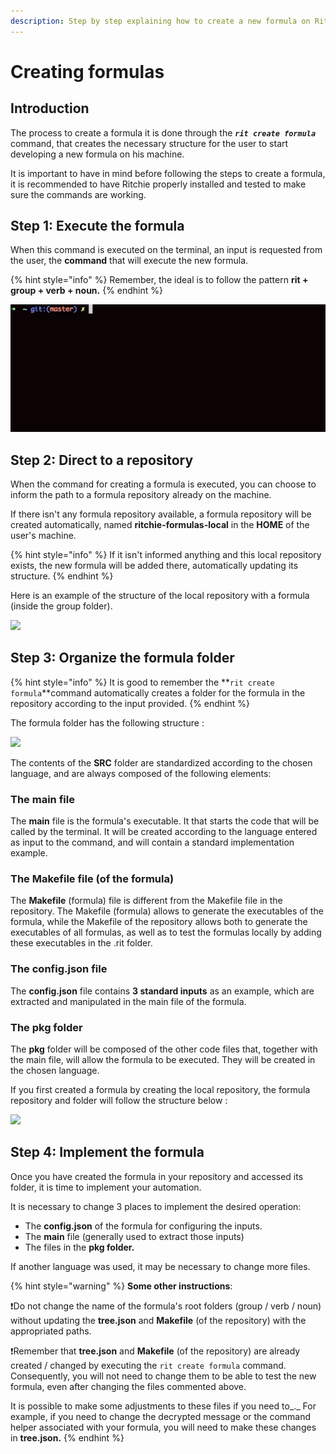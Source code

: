 ```yaml
---
description: Step by step explaining how to create a new formula on Ritchie.
---
```


# Creating formulas

## Introduction 

The process to create a formula it is done through the _**`rit create formula`**_ command, that creates the necessary structure for the user to start developing a new formula on his machine.

It is important to have in mind before following the steps to create a formula, it is recommended to have Ritchie properly installed and tested to make sure the commands are working. 

## Step 1: Execute the formula 

When this command is executed on the terminal, an input is requested from the user, the **command** that will execute the new formula.

{% hint style="info" %}
Remember, the ideal is to follow the pattern **rit + group + verb + noun.**
{% endhint %}

![Create new formula example ](../../.gitbook/assets/rit-create-formula.gif)

## **Step 2: Direct to a repository** 

When the command for creating a formula is executed, you can choose to inform the path to a formula repository already on the machine.

If there isn't any formula repository available, a formula repository will be created automatically, named **ritchie-formulas-local** in the **HOME** of the user's machine. 

{% hint style="info" %}
If it isn't informed anything and this local repository exists, the new formula will be added there, automatically updating its structure. 
{% endhint %}

Here is an example of the structure of the local repository with a formula \(inside the group folder\).

![](https://lh3.googleusercontent.com/Tz7C28jLzbXdqABAVo1BUWXr_uMkBcIxwsEXvze8OYVOU3Gs6mLoMhIF5EFYp6bq7bQjE8wvyuFxLWR5Qx2xBLSCnLorRc9kc6DWZVHQu09P_WV4BL4TkQ4SsWrCez0nEmqCSiD4)

## Step 3: Organize the formula folder 

{% hint style="info" %}
It is good to remember the **`rit create formula`**command automatically creates a folder for the formula in the repository according to the input provided.
{% endhint %}

The formula folder has the following structure :

![](https://lh4.googleusercontent.com/lu-BipM4Ym4qc3EeGXLNoEyvDknCZ1ZUtAvUxWra0v4uyyKi71gZiUAJzwi2n4UlwqPwdhKROps945TJ6g6i_kfi_TmlqC-nC-JOVl7T3Oy6Ks5Fnoy8Ok1lwVViRn36JAV-JAg0)

The contents of the **SRC** folder are standardized according to the chosen language, and are always composed of the following elements: 

### The main file 

The **main** file is the formula's executable. It that starts the code that will be called by the terminal. It will be created according to the language entered as input to the command, and will contain a standard implementation example. 

### The Makefile file \(of the formula\) 

The **Makefile** \(formula\) file is different from the Makefile file in the repository. The Makefile \(formula\) allows to generate the executables of the formula, while the Makefile of the repository allows both to generate the executables of all formulas, as well as to test the formulas locally by adding these executables in the .rit folder. 

### The config.json file 

The **config.json** file contains **3 standard inputs** as an example, which are extracted and manipulated in the main file of the formula. 

### The pkg folder 

The **pkg** folder will be composed of the other code files that, together with the main file, will allow the formula to be executed. They will be created in the chosen language. 

If you first created a formula by creating the local repository, the formula repository and folder will follow the structure below :

![](https://lh5.googleusercontent.com/6oPMzmvLxb9PGmC9a6U7KfLt4oCpEnFhOHXXOoGkgMgmaQi4kKHDo5epvU27HbWbBvM1mC1K2aruXfGPQrtWJMibeXmXmN19NbI7S81Djz11Axc0fCG2GtTNCAYivuI2iMMxMLZK)

## Step 4: Implement the formula

Once you have created the formula in your repository and accessed its folder, it is time to implement your automation.

It is necessary to change 3 places to implement the desired operation: 

* The **config.json** of the formula for configuring the inputs. 
* The **main** file \(generally used to extract those inputs\)
* The files in the **pkg folder.** 

If another language was used, it may be necessary to change more files.

{% hint style="warning" %}
**Some other instructions**:

❗Do not change the name of the formula's root folders \(group / verb / noun\) without updating the **tree.json** and **Makefile** \(of the repository\) with the appropriated paths. 

❗Remember that **tree.json** and **Makefile** \(of the repository\) are already created / changed by executing the `rit create formula` command. Consequently, you will not need to change them to be able to test the new formula, even after changing the files commented above.

It is possible to make some adjustments to these files if you need to_._ For example, if you need to change the decrypted message or the command helper associated with your formula, you will need to make these changes in **tree.json.**
{% endhint %}

